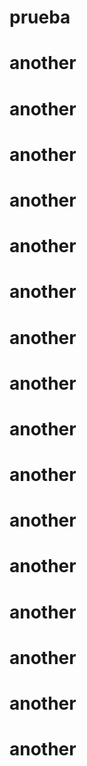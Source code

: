 # prueba
# another
# another
# another
# another
# another
# another
# another
# another
# another
# another
# another
# another
# another
# another
# another
# another